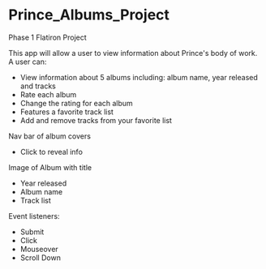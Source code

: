 # Prince_Albums_Project

Phase 1 Flatiron Project

This app will allow a user to view information about Prince's body of work. A user can:
- View information about 5 albums including: album name, year released and tracks
- Rate each album
- Change the rating for each album
- Features a favorite track list
- Add and remove tracks from your favorite list

Nav bar of album covers
- Click to reveal info

Image of Album with title
- Year released
- Album name
- Track list

Event listeners:
- Submit
- Click
- Mouseover
- Scroll Down

